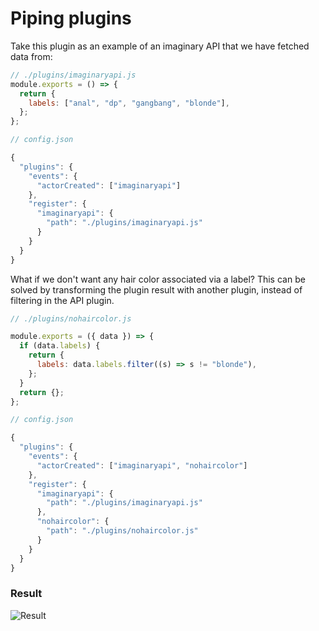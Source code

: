 # Piping plugins

Take this plugin as an example of an imaginary API that we have fetched data from:

```js
// ./plugins/imaginaryapi.js
module.exports = () => {
  return {
    labels: ["anal", "dp", "gangbang", "blonde"],
  };
};
```

```javascript
// config.json

{
  "plugins": {
    "events": {
      "actorCreated": ["imaginaryapi"]
    },
    "register": {
      "imaginaryapi": {
        "path": "./plugins/imaginaryapi.js"
      }
    }
  }
}
```

What if we don't want any hair color associated via a label?
This can be solved by transforming the plugin result with another plugin, instead of filtering in the API plugin.

```js
// ./plugins/nohaircolor.js

module.exports = ({ data }) => {
  if (data.labels) {
    return {
      labels: data.labels.filter((s) => s != "blonde"),
    };
  }
  return {};
};
```

```javascript
// config.json

{
  "plugins": {
    "events": {
      "actorCreated": ["imaginaryapi", "nohaircolor"]
    },
    "register": {
      "imaginaryapi": {
        "path": "./plugins/imaginaryapi.js"
      },
      "nohaircolor": {
        "path": "./plugins/nohaircolor.js"
      }
    }
  }
}
```

### Result

![Result](/plugin_filter.png)
